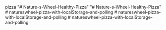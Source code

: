 pizza
"# Nature-s-Wheel-Healthy-Pizza" 
"# Nature-s-Wheel-Healthy-Pizza" 
#   n a t u r e s w h e e l - p i z z a - w i t h - l o c a l S t o r a g e - a n d - p o l l i n g  
 #   n a t u r e s w h e e l - p i z z a - w i t h - l o c a l S t o r a g e - a n d - p o l l i n g  
 #   n a t u r e s w h e e l - p i z z a - w i t h - l o c a l S t o r a g e - a n d - p o l l i n g  
 